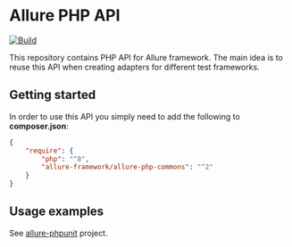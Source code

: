 # Allure PHP API 

[![Build](https://github.com/allure-framework/allure-php-commons/actions/workflows/build.yml/badge.svg)](https://github.com/allure-framework/allure-php-commons/actions/workflows/build.yml)

This repository contains PHP API for Allure framework. The main idea is to reuse this API when creating adapters for different test frameworks.

## Getting started
In order to use this API you simply need to add the following to **composer.json**:
```json
{
    "require": {
        "php": "^8",
        "allure-framework/allure-php-commons": "^2"
    }
}
```

## Usage examples
See [allure-phpunit](https://github.com/allure-framework/allure-phpunit) project.
